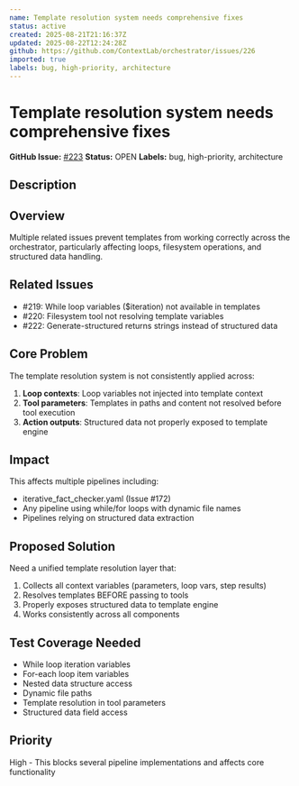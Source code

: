 ```yaml
---
name: Template resolution system needs comprehensive fixes
status: active
created: 2025-08-21T21:16:37Z
updated: 2025-08-22T12:24:28Z
github: https://github.com/ContextLab/orchestrator/issues/226
imported: true
labels: bug, high-priority, architecture
---
```


# Template resolution system needs comprehensive fixes

**GitHub Issue:** [#223](https://github.com/ContextLab/orchestrator/issues/223)
**Status:** OPEN
**Labels:** bug, high-priority, architecture

## Description

## Overview
Multiple related issues prevent templates from working correctly across the orchestrator, particularly affecting loops, filesystem operations, and structured data handling.

## Related Issues
- #219: While loop variables ($iteration) not available in templates
- #220: Filesystem tool not resolving template variables  
- #222: Generate-structured returns strings instead of structured data

## Core Problem
The template resolution system is not consistently applied across:
1. **Loop contexts**: Loop variables not injected into template context
2. **Tool parameters**: Templates in paths and content not resolved before tool execution
3. **Action outputs**: Structured data not properly exposed to template engine

## Impact
This affects multiple pipelines including:
- iterative_fact_checker.yaml (Issue #172)
- Any pipeline using while/for loops with dynamic file names
- Pipelines relying on structured data extraction

## Proposed Solution
Need a unified template resolution layer that:
1. Collects all context variables (parameters, loop vars, step results)
2. Resolves templates BEFORE passing to tools
3. Properly exposes structured data to template engine
4. Works consistently across all components

## Test Coverage Needed
- While loop iteration variables
- For-each loop item variables
- Nested data structure access
- Dynamic file paths
- Template resolution in tool parameters
- Structured data field access

## Priority
High - This blocks several pipeline implementations and affects core functionality